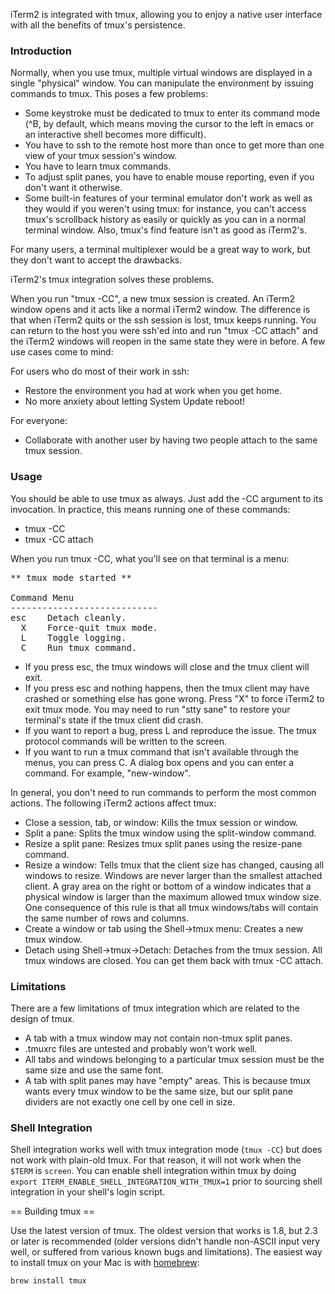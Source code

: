 iTerm2 is integrated with tmux, allowing you to enjoy a native user interface with all the benefits of tmux's persistence.

### Introduction

Normally, when you use tmux, multiple virtual windows are displayed in a single "physical" window. You can manipulate the environment by issuing commands to tmux. This poses a few problems:

  * Some keystroke must be dedicated to tmux to enter its command mode (&#94;B, by default, which means moving the cursor to the left in emacs or an interactive shell becomes more difficult).
  * You have to ssh to the remote host more than once to get more than one view of your tmux session's window.
  * You have to learn tmux commands.
  * To adjust split panes, you have to enable mouse reporting, even if you don't want it otherwise.
  * Some built-in features of your terminal emulator don't work as well as they would if you weren't using tmux: for instance, you can't access tmux's scrollback history as easily or quickly as you can in a normal terminal window. Also, tmux's find feature isn't as good as iTerm2's.

For many users, a terminal multiplexer would be a great way to work, but they don't want to accept the drawbacks.

iTerm2's tmux integration solves these problems.

When you run "tmux -CC", a new tmux session is created. An iTerm2 window opens and it acts like a normal iTerm2 window. The difference is that when iTerm2 quits or the ssh session is lost, tmux keeps running. You can return to the host you were ssh'ed into and run "tmux -CC attach" and the iTerm2 windows will reopen in the same state they were in before. A few use cases come to mind:

For users who do most of their work in ssh:

  * Restore the environment you had at work when you get home.
  * No more anxiety about letting System Update reboot!

For everyone:

  * Collaborate with another user by having two people attach to the same tmux session.

### Usage

You should be able to use tmux as always. Just add the -CC argument to its invocation. In practice, this means running one of these commands:

  * tmux -CC
  * tmux -CC attach

When you run tmux -CC, what you'll see on that terminal is a menu:

<pre>
** tmux mode started **

Command Menu
----------------------------
esc    Detach cleanly.
  X    Force-quit tmux mode.
  L    Toggle logging.
  C    Run tmux command.
</pre>

  * If you press esc, the tmux windows will close and the tmux client will exit.
  * If you press esc and nothing happens, then the tmux client may have crashed or something else has gone wrong. Press "X" to force iTerm2 to exit tmux mode. You may need to run "stty sane" to restore your terminal's state if the tmux client did crash.
  * If you want to report a bug, press L and reproduce the issue. The tmux protocol commands will be written to the screen.
  * If you want to run a tmux command that isn't available through the menus, you can press C. A dialog box opens and you can enter a command. For example, "new-window".

In general, you don't need to run commands to perform the most common actions. The following iTerm2 actions affect tmux:

  * Close a session, tab, or window: Kills the tmux session or window.
  * Split a pane: Splits the tmux window using the split-window command.
  * Resize a split pane: Resizes tmux split panes using the resize-pane command.
  * Resize a window: Tells tmux that the client size has changed, causing all windows to resize. Windows are never larger than the smallest attached client. A gray area on the right or bottom of a window indicates that a physical window is larger than the maximum allowed tmux window size. One consequence of this rule is that all tmux windows/tabs will contain the same number of rows and columns.
  * Create a window or tab using the Shell->tmux menu: Creates a new tmux window.
  * Detach using Shell->tmux->Detach: Detaches from the tmux session. All tmux windows are closed. You can get them back with tmux -CC attach.

### Limitations

There are a few limitations of tmux integration which are related to the design of tmux.

  * A tab with a tmux window may not contain non-tmux split panes.
  * .tmuxrc files are untested and probably won't work well.
  * All tabs and windows belonging to a particular tmux session must be the same size and use the same font.
  * A tab with split panes may have "empty" areas. This is because tmux wants every tmux window to be the same size, but our split pane dividers are not exactly one cell by one cell in size.

### Shell Integration

Shell integration works well with tmux integration mode (`tmux -CC`) but does not work with plain-old tmux. For that reason, it will not work when the `$TERM` is `screen`. You can enable shell integration within tmux by doing `export ITERM_ENABLE_SHELL_INTEGRATION_WITH_TMUX=1` prior to sourcing shell integration in your shell's login script.

== Building tmux ==

Use the latest version of tmux. The oldest version that works is 1.8, but 2.3 or later is recommended (older versions didn't handle non-ASCII input very well, or suffered from various known bugs and limitations). The easiest way to install tmux on your Mac is with <a href="https://brew.sh/">homebrew</a>:

````
brew install tmux
````


